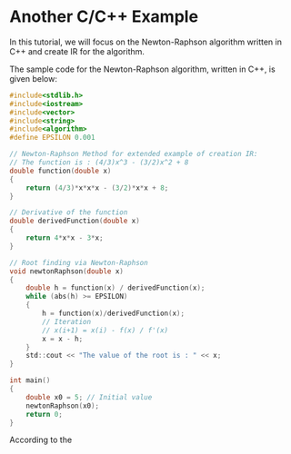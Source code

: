 # Another C/C++ Example

In this tutorial, we will focus on the Newton-Raphson algorithm written in C++ and create IR for the algorithm.

The sample code for the Newton-Raphson algorithm, written in C++, is given below:

```c
#include<stdlib.h>
#include<iostream>
#include<vector>
#include<string>
#include<algorithm>
#define EPSILON 0.001

// Newton-Raphson Method for extended example of creation IR:
// The function is : (4/3)x^3 - (3/2)x^2 + 8
double function(double x)
{
    return (4/3)*x*x*x - (3/2)*x*x + 8;
}

// Derivative of the function
double derivedFunction(double x)
{
    return 4*x*x - 3*x;
}

// Root finding via Newton-Raphson
void newtonRaphson(double x)
{
    double h = function(x) / derivedFunction(x);
    while (abs(h) >= EPSILON)
    {
        h = function(x)/derivedFunction(x);
        // Iteration
        // x(i+1) = x(i) - f(x) / f'(x)
        x = x - h;
    }
    std::cout << "The value of the root is : " << x;
}

int main()
{
    double x0 = 5; // Initial value
    newtonRaphson(x0);
    return 0;
}
```

According to the 